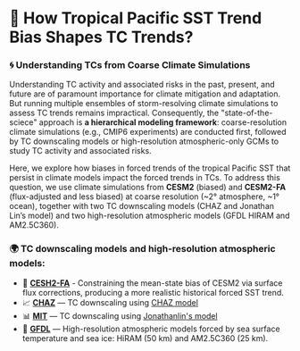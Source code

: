# 🦖 How Tropical Pacific SST Trend Bias Shapes TC Trends? 

### 🌀 Understanding TCs from Coarse Climate Simulations

Understanding TC activity and associated risks in the past, present, and future are of paramount importance for climate mitigation and adaptation. But running multiple ensembles of storm-resolving climate simulations to assess TC trends remains impractical. Consequently, the "state-of-the-sciece" approach is **a hierarchical modeling framework**: coarse-resolution climate simulations (e.g., CMIP6 experiments) are conducted first, followed by TC downscaling models or high-resolution atmospheric-only GCMs to study TC activity and associated risks. 

Here, we explore how biases in forced trends of the tropical Pacific SST that persist in climate models impact the forced trends in TCs. To address this question, we use climate simulations from **CESM2** (biased) and **CESM2-FA** (flux-adjusted and less biased) at coarse resolution (~2° atmosphere, ~1° ocean), together with two TC downscaling models (CHAZ and Jonathan Lin’s model) and two high-resolution atmospheric models (GFDL HIRAM and AM2.5C360).


### 🌍 TC downscaling models and high-resolution atmospheric models:
- 💾 [**CESH2-FA**](https://github.com/jingyizhuo/CESM2-FA) - Constraining the mean-state bias of CESM2 via surface flux corrections, producing a more realistic historical forced SST trend.
- 📈 [**CHAZ**](https://github.com/jingyizhuo/CESM2-FA_TC/blob/main/CHAZ/CHAZ.md) — TC downscaling using [CHAZ model](https://github.com/jingyizhuo/CESM2-FA_TC/tree/main/CHAZ)
- 📊 [**MIT**](https://github.com/jingyizhuo/CESM2-FA_TC/tree/main/MIT_model) — TC downscaling using [Jonathanlin's model](https://github.com/linjonathan/tropical_cyclone_risk)
- 🌊 [**GFDL**](https://github.com/jingyizhuo/CESM2-FA_TC/tree/main/GFDL_model) — High-resolution atmospheric models forced by sea surface temperature and sea ice: HiRAM (50 km) and AM2.5C360 (25 km).
